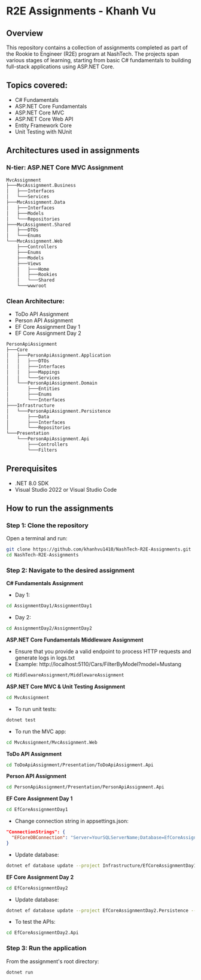 # R2E Assignments - Khanh Vu

## Overview  
This repository contains a collection of assignments completed as part of the Rookie to Engineer (R2E) program at NashTech. The projects span various stages of learning, starting from basic C# fundamentals to building full-stack applications using ASP.NET Core.

## Topics covered:
- C# Fundamentals
- ASP.NET Core Fundamentals
- ASP.NET Core MVC
- ASP.NET Core Web API
- Entity Framework Core
- Unit Testing with NUnit

## Architectures used in assignments

### N-tier: ASP.NET Core MVC Assignment
```bash
MvcAssignment
├───MvcAssignment.Business
│   ├───Interfaces
│   └───Services
├───MvcAssignment.Data
│   ├───Interfaces
│   ├───Models
│   └───Repositories
├───MvcAssignment.Shared
│   ├───DTOs
│   └───Enums
└───MvcAssignment.Web
    ├───Controllers
    ├───Enums
    ├───Models
    ├───Views
    │   ├───Home
    │   ├───Rookies
    │   └───Shared
    └───wwwroot
```

### Clean Architecture:
- ToDo API Assignment
- Person API Assignment
- EF Core Assignment Day 1
- EF Core Assignment Day 2
```bash
PersonApiAssignment
├───Core
│   ├───PersonApiAssignment.Application
│   │   ├───DTOs
│   │   ├───Interfaces
│   │   ├───Mappings
│   │   └───Services
│   └───PersonApiAssignment.Domain
│       ├───Entities
│       ├───Enums
│       └───Interfaces
├───Infrastructure
│   └───PersonApiAssignment.Persistence
│       ├───Data
│       ├───Interfaces
│       └───Repositories
└───Presentation
    └───PersonApiAssignment.Api
        ├───Controllers
        └───Filters
```

## Prerequisites
- .NET 8.0 SDK
- Visual Studio 2022 or Visual Studio Code

## How to run the assignments

### Step 1: Clone the repository  
Open a terminal and run:
```sh
git clone https://github.com/khanhvu1410/NashTech-R2E-Assignments.git
cd NashTech-R2E-Assignments
```

### Step 2: Navigate to the desired assignment
**C# Fundamentals Assignment**
- Day 1:
```sh
cd AssignmentDay1/AssignmentDay1
```
- Day 2:
```sh
cd AssignmentDay2/AssignmentDay2
```
**ASP.NET Core Fundamentals Middleware Assignment**
- Ensure that you provide a valid endpoint to process HTTP requests and generate logs in logs.txt
- Example: http://localhost:5110/Cars/FilterByModel?model=Mustang
```sh
cd MiddlewareAssignment/MiddlewareAssignment
```
**ASP.NET Core MVC & Unit Testing Assignment**
```sh
cd MvcAssignment
```
- To run unit tests:
```sh
dotnet test
```
- To run the MVC app:
```sh
cd MvcAssignment/MvcAssignment.Web
```
**ToDo API Assignment**
```sh
cd ToDoApiAssignment/Presentation/ToDoApiAssignment.Api
```
**Person API Assignment**
```sh
cd PersonApiAssignment/Presentation/PersonApiAssignment.Api
```
**EF Core Assignment Day 1**
```sh
cd EfCoreAssignmentDay1
```
- Change connection string in appsettings.json:
```json
"ConnectionStrings": {
  "EFCoreDBConnection": "Server=YourSQLServerName;Database=EfCoreAssignment;Trusted_Connection=True;TrustServerCertificate=True;"
}
```
- Update database:
```sh
dotnet ef database update --project Infrastructure/EfCoreAssignmentDay1.Persistence --startup-project Presentation/EfCoreAssignmentDay1.Api
```
**EF Core Assignment Day 2**
```sh
cd EfCoreAssignmentDay2
```
- Update database:
```sh
dotnet ef database update --project EfCoreAssignmentDay2.Persistence --startup-project EfCoreAssignmentDay2.Api
```
- To test the APIs:
```sh
cd EfCoreAssignmentDay2.Api
```

### Step 3: Run the application 
From the assignment's root directory:
```sh
dotnet run
```